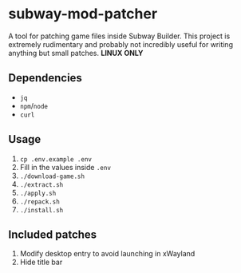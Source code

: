 # subway-mod-patcher
A tool for patching game files inside Subway Builder. This project is extremely rudimentary and probably not incredibly useful for writing anything but small patches.
**LINUX ONLY**

## Dependencies
- `jq`
- `npm`/`node`
- `curl`

## Usage
1. `cp .env.example .env`
1. Fill in the values inside `.env`
1. `./download-game.sh`
1. `./extract.sh` 
1. `./apply.sh`
1. `./repack.sh`
1. `./install.sh`


## Included patches
1. Modify desktop entry to avoid launching in xWayland
1. Hide title bar